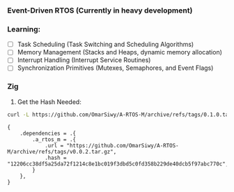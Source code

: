 ### Event-Driven RTOS (Currently in heavy development)

### Learning:

- [ ] Task Scheduling (Task Switching and Scheduling Algorithms)
- [ ] Memory Management (Stacks and Heaps, dynamic memory allocation)
- [ ] Interrupt Handling (Interrupt Service Routines)
- [ ] Synchronization Primitives (Mutexes, Semaphores, and Event Flags)

### Zig

1. Get the Hash Needed:

```bash
curl -L https://github.com/OmarSiwy/A-RTOS-M/archive/refs/tags/0.1.0.tar.gz | sha256sum
```

```Zig
{
    .dependencies = .{
        .a_rtos_m = .{
            .url = "https://github.com/OmarSiwy/A-RTOS-M/archive/refs/tags/v0.0.2.tar.gz",
            .hash = "12206cc38df5a25da72f1214c8e1bc019f3dbd5c0fd358b229de40dcb5f97abc770c",
        }
    },
}

```
